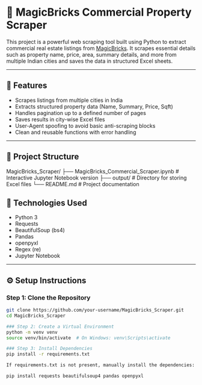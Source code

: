 # 🏢 MagicBricks Commercial Property Scraper

This project is a powerful web scraping tool built using Python to extract commercial real estate listings from [MagicBricks](https://www.magicbricks.com). It scrapes essential details such as property name, price, area, summary details, and more from multiple Indian cities and saves the data in structured Excel sheets.

---

## 🚀 Features

- Scrapes listings from multiple cities in India  
- Extracts structured property data (Name, Summary, Price, Sqft)  
- Handles pagination up to a defined number of pages  
- Saves results in city-wise Excel files  
- User-Agent spoofing to avoid basic anti-scraping blocks  
- Clean and reusable functions with error handling  

---

## 📁 Project Structure

MagicBricks_Scraper/
├── MagicBricks_Commercial_Scraper.ipynb # Interactive Jupyter Notebook version
├── output/ # Directory for storing Excel files
└── README.md # Project documentation

## 🧰 Technologies Used

- Python 3  
- Requests  
- BeautifulSoup (bs4)  
- Pandas  
- openpyxl  
- Regex (re)  
- Jupyter Notebook  

---

## ⚙️ Setup Instructions

### Step 1: Clone the Repository
```bash
git clone https://github.com/your-username/MagicBricks_Scraper.git
cd MagicBricks_Scraper

### Step 2: Create a Virtual Environment
python -m venv venv
source venv/bin/activate  # On Windows: venv\Scripts\activate

### Step 3: Install Dependencies
pip install -r requirements.txt

If requirements.txt is not present, manually install the dependencies:

pip install requests beautifulsoup4 pandas openpyxl





